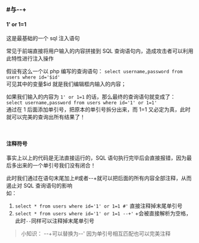 ### #与--+

#### 1' or 1=1

这是最基础的一个 sql 注入语句

常见于前端直接将用户输入的内容拼接到 SQL 查询语句内，造成攻击者可以利用此特性进行注入操作

假设有这么一个以 php 编写的查询语句： `select username,password from users where id='$id'`  
可见其中的变量$id 就是我们编辑框内输入的内容；

如果我们输入的内容为 `1' or 1=1` 的话，那么最终的查询语句就变成了：  
`select username,password from users where id='1' or 1=1'`  
通过在 1 后面添加单引号，把原本的单引号拆分出来，而 1=1 又必定为真，此时就可以完美的查询出所有结果了！

<br>

#### 注释符号

事实上以上的代码是无法直接运行的，SQL 语句执行完毕后会直接报错，因为最后多出来的一个单引号我们没有闭合！

此时我们通过在语句末尾加上#或者--+就可以把后面的所有内容全部注释，从而遏止对 SQL 查询语句的影响  
如：

1. `select * from users where id='1' or 1=1 #'` 直接注释掉末尾单引号
2. `select * from users where id='1' or 1=1 --+'` +会被直接解析为空格，此时`--`同样可以注释掉末尾单引号

> 小知识： --+可以替换为--' 因为单引号相互匹配也可以完美注释

<br>
